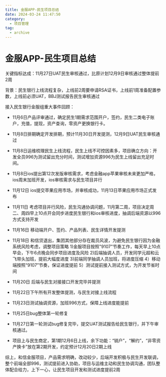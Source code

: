 ```yaml
---
title: 金服APP-民生项目总结
date: 2024-03-24 11:47:50
category:
  - 项目管理
tag:
  - archive
---
```

# 金服APP-民生项目总结
关键指标达成：11月27日UAT民生审核通过，比原计划12月9日审核通过整体提前2周

背景：民生银行上线流程复杂，上线前2周要申请RSA证书，上线前1周准备配置参数，上线前必须UAT，BBJ测试报告民生审核通过

接入民生银行金服组重大事件回顾：
* 11月6日产品评审通过，确定民生1期需求范围开户，签约，民生二类电子账户，充值，提现，资产查询，零资产更换银行卡。

* 11月8日排期确定开发排期，预计11月30日开发提测，12月9日UAT民生审核通过

* 11月8日运维梳理民生上线流程，民生上线不可控因素多，项目确立方向：开发全员996为测试留出充分时间，测试增加资源996为民生上线留出充足时间。

* 11月8日ios提出第12次发版审核需求，考虑金融app苹果审核未来更加严格，ios周末加班开发，ios审核需求与民生项目并行

* 11月12日 ios提交苹果应用市场，并审核成功，11月13日苹果应用市场正式发布

* 11月11日 考虑项目并行风险，民生沟通协调问题，11月第二周，项目决定周二、周四早上10点开会同步进度民生银行和ios审核进度，抽调后端资源以996方式支持开发

* 11月16日 移动端开户、签约、产品列表、民生详情开发提测

* 11月18日 和信贷退出，集团其他部分存在裁员风波，为避免民生银行因为金融系统风险考虑，调整项目策略
  1)金服项目按照"9107"节奏工作，每天早上10点早会，下午6点晚会同步项目进度及风险
  2)后端抽调人员，开发同学元超和云飞带头加班，提前大幅度进度
  3)前端同学抽调人员加班，将进度压缩
  4）移动端按照“9107”节奏，保证进度提前
  5）测试提前接入测试方式，为开发节省时间
    
* 11月20日 后端与民生对接接口开发完毕并提测

* 11月22日下午所有开发整体提测，与民生对接上线流程

* 11月23日测试抽调资源，加班996方式，保障上线进度能提前

* 11月25日bug整体第一轮修复

* 11月27日第一轮测试bug修复完毕，提交UAT测试报告给民生银行，并下午审核通过。

* 项目上与民生商定，第1期12月6日上线，余下功能：“销户”，“解约”，“非零资产换卡”放在第2期开发，约定预计12月20日2期上线

综上，和信金服项目，产品需求明确，改动较少，后端开发积极与民生开发联调，整个前端全部996，测试提前进入协助，项目与运维主动和民生协调沟通，团队整体配合给力，上下一心，让民生项目开发和测试进度提前2周
